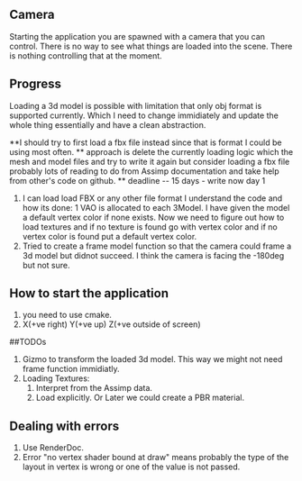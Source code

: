 ## Camera
Starting the application you are spawned with a camera that you can control.
There is no way to see what things are loaded into the scene. There is nothing controlling that at the moment.

## Progress
Loading a 3d model is possible with limitation that only obj format is supported currently. Which I need to change immidiately and update the whole thing essentially and have a clean abstraction.

**I should try to first load a fbx file instead since that is format I could be using most often.
** approach is delete the currently loading logic which the mesh and model files and try to write it again but consider loading a fbx file probably lots of reading to do from Assimp documentation and take help from other's code on github.
** deadline --  15 days - write now day 1
1. I can load load FBX or any other file format I understand the code and how its done: 1 VAO is allocated to each 3Model.
I have given the model a default vertex color if none exists. Now we need to figure out how to load textures and if no texture is found go with vertex color and if no vertex color is found put a default vertex color.
2. Tried to create a frame model function so that the camera could frame a 3d model but didnot succeed. I think the camera is facing the -180deg but not sure.

## How to start the application
1. you need to use cmake.
2. X(+ve right) Y(+ve up) Z(+ve outside of screen)


##TODOs
1. Gizmo to transform the loaded 3d model. This way we might not need frame function immidiatly.
2. Loading Textures:
    1. Interpret from the Assimp data.
    2. Load explicitly. Or Later we could create a PBR material.

## Dealing with errors

1. Use RenderDoc.
2. Error  "no vertex shader bound at draw" means probably the type of the layout in vertex is wrong or one of the value is not passed.